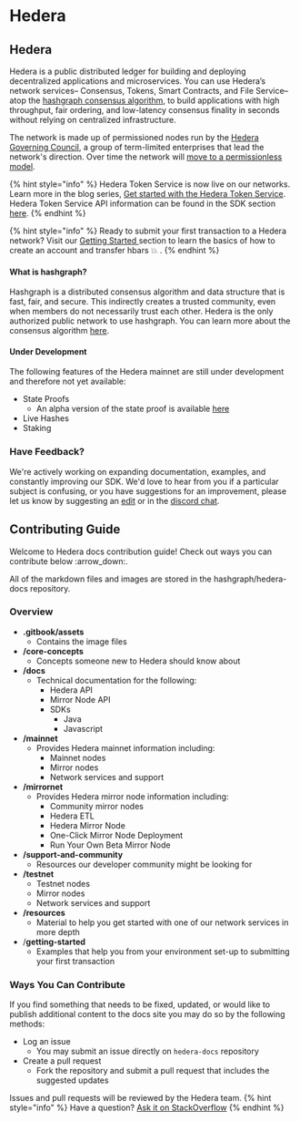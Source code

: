 # Hedera

## Hedera

Hedera is a public distributed ledger for building and deploying decentralized applications and microservices. You can use Hedera’s network services– Consensus, Tokens, Smart Contracts, and File Service–atop the [hashgraph consensus algorithm](core-concepts/hashgraph-consensus-algorithms/), to build applications with high throughput, fair ordering, and low-latency consensus finality in seconds without relying on centralized infrastructure.

The network is made up of permissioned nodes run by the [Hedera Governing Council](https://hedera.com/council), a group of term-limited enterprises that lead the network's direction. Over time the network will [move to a permissionless model](https://www.youtube.com/watch?v=QTNNYeSks-s).

{% hint style="info" %}
Hedera Token Service is now live on our networks. Learn more in the blog series, [Get started with the Hedera Token Service](https://hedera.com/blog/get-started-with-the-hedera-token-service-part-1). Hedera Token Service API information can be found in the SDK section [here](docs/hedera-api/token-service/).&#x20;
{% endhint %}

{% hint style="info" %}
Ready to submit your first transaction to a Hedera network? Visit our [Getting Started ](getting-started/introduction.md)section to learn the basics of how to create an account and transfer hbars :boom: .&#x20;
{% endhint %}

#### What is hashgraph?

Hashgraph is a distributed consensus algorithm and data structure that is fast, fair, and secure. This indirectly creates a trusted community, even when members do not necessarily trust each other. Hedera is the only authorized public network to use hashgraph. You can learn more about the consensus algorithm [here](core-concepts/hashgraph-consensus-algorithms/).

#### Under Development

The following features of the Hedera mainnet are still under development and therefore not yet available:

* State Proofs
  * An alpha version of the state proof is available [here](docs/mirror-node-api/rest-api.md#state-proof-alpha)
* Live Hashes
* Staking

### Have Feedback?

We're actively working on expanding documentation, examples, and constantly improving our SDK. We'd love to hear from you if a particular subject is confusing, or you have suggestions for an improvement, please let us know by suggesting an [edit](https://github.com/hashgraph/hedera-docs) or in the [discord chat](https://hedera.com/discord).

## Contributing Guide

Welcome to Hedera docs contribution guide! Check out ways you can contribute below :arrow\_down:.

All of the markdown files and images are stored in the hashgraph/hedera-docs repository.

### Overview

* **.gitbook/assets**
  * Contains the image files
* **/core-concepts**
  * Concepts someone new to Hedera should know about
* **/docs**
  * Technical documentation for the following:
    * Hedera API
    * Mirror Node API
    * SDKs
      * Java
      * Javascript
* **/mainnet**
  * Provides Hedera mainnet information including:
    * Mainnet nodes
    * Mirror nodes
    * Network services and support
* **/mirrornet**
  * Provides Hedera mirror node information including:
    * Community mirror nodes
    * Hedera ETL
    * Hedera Mirror Node
    * One-Click Mirror Node Deployment
    * Run Your Own Beta Mirror Node
* **/support-and-community**
  * Resources our developer community might be looking for
* **/testnet**
  * Testnet nodes
  * Mirror nodes
  * Network services and support
* **/resources**
  * Material to help you get started with one of our network services in more depth
* /**getting-started**
  * Examples that help you from your environment set-up to submitting your first transaction

### Ways You Can Contribute

If you find something that needs to be fixed, updated, or would like to publish additional content to the docs site you may do so by the following methods:

* Log an issue
  * You may submit an issue directly on `hedera-docs` repository&#x20;
* Create a pull request&#x20;
  * Fork the repository and submit a pull request that includes the suggested updates&#x20;

Issues and pull requests will be reviewed by the Hedera team.&#x20;
{% hint style="info" %}
Have a question?
[Ask it on StackOverflow](https://stackoverflow.com/questions/tagged/hashgraph)&#x20;
{% endhint %}
